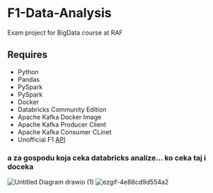 # F1-Data-Analysis
Exam project for BigData course at RAF
## Requires
- Python
- Pandas
- PySpark
- PySpark
- Docker
- Databricks Community Edition
- Apache Kafka Docker Image
- Apache Kafka Producer Client
- Apache Kafka Consumer CLinet
- Unofficial F1 [API](https://openf1.org/)

### a za gospodu koja ceka databricks analize... ko ceka taj i doceka
![Untitled Diagram drawio (1)](https://github.com/user-attachments/assets/be4ff383-e024-43b4-b7ff-5571313d9e4d)
![ezgif-4e88cd9d554a2](https://github.com/user-attachments/assets/3f9340f6-4524-43d6-8d6e-04af7dc42f77)
